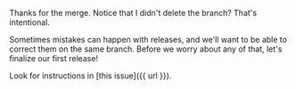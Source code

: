 Thanks for the merge. Notice that I didn't delete the branch? That's intentional.

Sometimes mistakes can happen with releases, and we'll want to be able to correct them on the same branch. Before we worry about any of that, let's finalize our first release!

Look for instructions in [this issue]({{ url }}).
